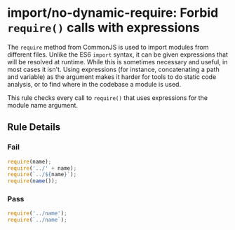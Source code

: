 # import/no-dynamic-require: Forbid `require()` calls with expressions

The `require` method from CommonJS is used to import modules from different files. Unlike the ES6 `import` syntax, it
can be given expressions that will be resolved at runtime. While this is sometimes necessary and useful, in most cases
it isn't. Using expressions (for instance, concatenating a path and variable) as the argument makes it harder for tools
to do static code analysis, or to find where in the codebase a module is used.

This rule checks every call to `require()` that uses expressions for the module name argument.

## Rule Details

### Fail

```js
require(name);
require('../' + name);
require(`../${name}`);
require(name());
```

### Pass

```js
require('../name');
require(`../name`);
```

